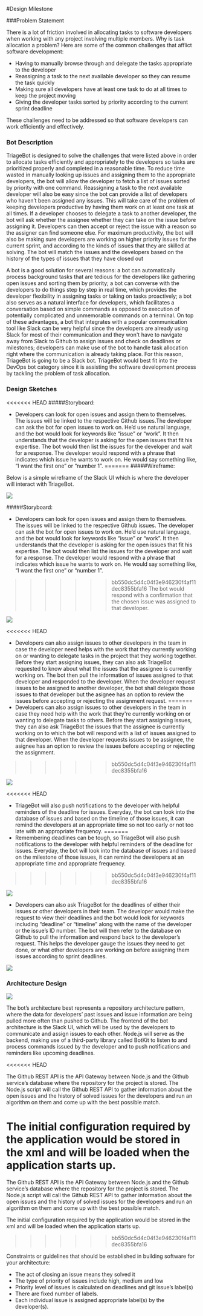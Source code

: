 #Design Milestone

###Problem Statement

There is a lot of friction involved in allocating tasks to software developers when working with any project involving multiple members. Why is task allocation a problem? Here are some of the common challenges that afflict software development:

  - Having to manually browse through and delegate the tasks appropriate to the developer
  - Reassigning a task to the next available developer so they can resume the task quickly
  - Making sure all developers have at least one task to do at all times to keep the project moving
  - Giving the developer tasks sorted by priority according to the current sprint deadline

These challenges need to be addressed so that software developers can work efficiently and effectively.

### Bot Description

TriageBot is designed to solve the challenges that were listed above in order to allocate tasks efficiently and appropriately to the developers so tasks are prioritized properly and completed in a reasonable time. To reduce time wasted in manually looking up issues and assigning them to the appropriate developers, the bot will allow the developer to fetch a list of issues sorted by priority with one command. Reassigning a task to the next available developer will also be easy since the bot can provide a list of developers who haven’t been assigned any issues. This will take care of the problem of keeping developers productive by having them work on at least one task at all times. If a developer chooses to delegate a task to another developer, the bot will ask whether the assignee whether they can take on the issue before assigning it. Developers can then accept or reject the issue with a reason so the assigner can find someone else. For maximum productivity, the bot will also be making sure developers are working on higher priority issues for the current sprint, and according to the kinds of issues that they are skilled at solving. The bot will match the issues and the developers based on the history of the types of issues that they have closed out

A bot is a good solution for several reasons: a bot can automatically process background tasks that are tedious for the developers like gathering open issues and sorting them by priority; a bot can converse with the developers to do things step by step in real time, which provides the developer flexibility in assigning tasks or taking on tasks proactively; a bot also serves as a natural interface for developers, which facilitates a conversation based on simple commands as opposed to execution of potentially complicated and unmemorable commands on a terminal. On top of these advantages, a bot that integrates with a popular communication tool like Slack can be very helpful since the developers are already using Slack for most of their communication and they won't have to navigate away from Slack to Github to assign issues and check on deadlines or milestones; developers can make use of the bot to handle task allocation right where the communication is already taking place. For this reason, TriageBot is going to be a Slack bot. TriageBot would best fit into the DevOps bot category since it is assisting the software development process by tackling the problem of task allocation.

### Design Sketches

<<<<<<< HEAD
#####Storyboard:

- Developers can look for open issues and assign them to themselves. The issues will be linked to the respective Github issues.The developer can ask the bot for open issues to work on. He’d use natural language, and the bot would look for keywords like “issue” or “work”. It then understands that the developer is asking for the open issues that fit his expertise.
The bot would then list the issues for the developer and wait for a response. The developer would respond with a phrase that indicates which issue he wants to work on. He would say something like, “I want the first one” or “number 1”.
=======
#####Wireframe:

Below is a simple wireframe of the Slack UI which is where the developer will interact with TriageBot.

<img src="botWireframe.png"/>

#####Storyboard:

- Developers can look for open issues and assign them to themselves. The issues will be linked to the respective Github issues. The developer can ask the bot for open issues to work on. He’d use natural language, and the bot would look for keywords like “issue” or “work”. It then understands that the developer is asking for the open issues that fit his expertise.
The bot would then list the issues for the developer and wait for a response. The developer would respond with a phrase that indicates which issue he wants to work on. He would say something like, “I want the first one” or “number 1”.
>>>>>>> bb550dc5d4c04f3e946230f4af11dec8355bfa16
The bot would respond with a confirmation that the chosen issue was assigned to that developer.

<img src="images/assignToMe.png"/>

<<<<<<< HEAD
- Developers can also assign issues to other developers in the team in case the developer need helps with the work that they currently working on or wanting to delegate tasks in the project that they working together. Before they start assigning issues, they can also ask TriageBot requested to know about what the issues that the assignee is currently working on. The bot then pull the information of issues assigned to that developer and responded to the developer. When the developer request issues to be assigned to another developer, the bot shall delegate those issues to that developer but the asignee has an option to review the issues before accepting or rejecting the assignment request.
=======
- Developers can also assign issues to other developers in the team in case they need help with the work that they're currently working on or wanting to delegate tasks to others. Before they start assigning issues, they can also ask TriageBot the issues that the assignee is currently working on to which the bot will respond with a list of issues assigned to that developer. When the developer requests issues to be assignee, the asignee has an option to review the issues before accepting or rejecting the assignment.
>>>>>>> bb550dc5d4c04f3e946230f4af11dec8355bfa16

<img src="images/assignToDavid.png"/>

<<<<<<< HEAD
- TriageBot will also push notifications to the developer with helpful reminders of the deadline for issues. Everyday, the bot can look into the database of issues and based on the timeline of those issues, it can remind the developers at an appropriate time so not too early or not too late with an appropriate frequency.
=======
- Remembering deadlines can be tough, so TriageBot will also push notifications to the developer with helpful reminders of the deadline for issues. Everyday, the bot will look into the database of issues and based on the milestone of those issues, it can remind the developers at an appropriate time and appropriate frequency.
>>>>>>> bb550dc5d4c04f3e946230f4af11dec8355bfa16

<img src="images/deadlineReminder.png"/>

- Developers can also ask TriageBot for the deadlines of either their issues or other developers in their team. The developer would make the request to view their deadlines and the bot would look for keywords including “deadline” or “timeline” along with the name of the developer or the issue’s ID number. The bot will then refer to the database on Github to pull the information and respond back to the developer’s request. This helps the developer gauge the issues they need to get done, or what other developers are working on before assigning them issues according to sprint deadlines.

<img src="images/giveMeDeadlines.png"/>

### Architecture Design

<img src="images/Architecture Diagram.png"/>

The bot’s architecture best represents a repository architecture pattern, where the data for developers’ past issues and issue information are being pulled more often than pushed to Github. The frontend of the bot architecture is the Slack UI, which will be used by the developers to communicate and assign issues to each other. Node.js will serve as the backend, making use of a third-party library called BotKit to listen to and process commands issued by the developer and to push notifications and reminders like upcoming deadlines.

<<<<<<< HEAD

The Github REST API is the API Gateway between Node.js and the Github service’s database where the repository for the project is stored. The Node.js script will call the Github REST API to gather information about the open issues and the history of solved issues for the developers and run an algorithm on them and come up with the best possible match.


The initial configuration required by the application would be stored in the xml and will be loaded when the application starts up.
=======
The Github REST API is the API Gateway between Node.js and the Github service’s database where the repository for the project is stored. The Node.js script will call the Github REST API to gather information about the open issues and the history of solved issues for the developers and run an algorithm on them and come up with the best possible match.

The initial configuration required by the application would be stored in the xml and will be loaded when the application starts up.
>>>>>>> bb550dc5d4c04f3e946230f4af11dec8355bfa16

Constraints or guidelines that should be established in building software for your architecture:
- The act of closing an issue means they solved it
- The type of priority of issues include high, medium and low
- Priority level of issues is calculated on deadlines and git issue’s label(s)
- There are fixed number of labels.
- Each individual issue is assigned appropriate label(s) by the developer(s).
